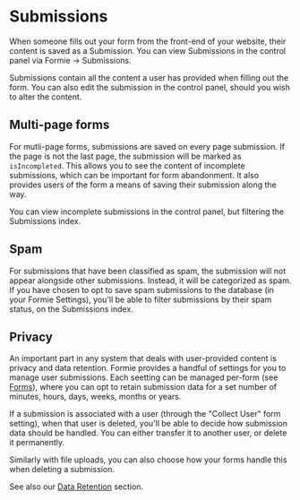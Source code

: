 # Submissions
When someone fills out your form from the front-end of your website, their content is saved as a Submission. You can view Submissions in the control panel via Formie → Submissions.

Submissions contain all the content a user has provided when filling out the form. You can also edit the submission in the control panel, should you wish to alter the content.

## Multi-page forms
For mutli-page forms, submissions are saved on every page submission. If the page is not the last page, the submission will be marked as `isIncompleted`. This allows you to see the content of incomplete submissions, which can be important for form abandonment. It also provides users of the form a means of saving their submission along the way.

You can view incomplete submissions in the control panel, but filtering the Submissions index.

## Spam
For submissions that have been classified as spam, the submission will not appear alongside other submissions. Instead, it will be categorized as spam. If you have chosen to opt to save spam submissions to the database (in your Formie Settings), you'll be able to filter submissions by their spam status, on the Submissions index.

## Privacy
An important part in any system that deals with user-provided content is privacy and data retention. Formie provides a handful of settings for you to manage user submissions. Each seetting can be managed per-form (see [Forms](docs:feature-tour/forms)), where you can opt to retain submission data for a set number of minutes, hours, days, weeks, months or years.

If a submission is associated with a user (through the "Collect User" form setting), when that user is deleted, you'll be able to decide how submission data should be handled. You can either transfer it to another user, or delete it permanently.

Similarly with file uploads, you can also choose how your forms handle this when deleting a submission.

See also our [Data Retention](docs:feature-tour/data-retention) section.